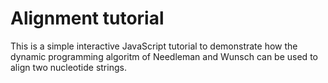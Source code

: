 # Alignment tutorial

This is a simple interactive JavaScript tutorial to demonstrate how the dynamic
programming algoritm of Needleman and Wunsch can be used to align two nucleotide strings.
